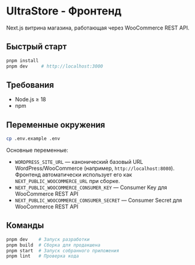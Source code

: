 # UltraStore - Фронтенд

Next.js витрина магазина, работающая через WooCommerce REST API.

## Быстрый старт

```bash
pnpm install
pnpm dev     # http://localhost:3000
```

## Требования

* Node.js ≥ 18
* npm

## Переменные окружения

```bash
cp .env.example .env
```

Основные переменные:
- `WORDPRESS_SITE_URL` — канонический базовый URL WordPress/WooCommerce (например, `http://localhost:8080`).
  Фронтенд автоматически использует его как `NEXT_PUBLIC_WOOCOMMERCE_URL` при сборке.
- `NEXT_PUBLIC_WOOCOMMERCE_CONSUMER_KEY` — Consumer Key для WooCommerce REST API
- `NEXT_PUBLIC_WOOCOMMERCE_CONSUMER_SECRET` — Consumer Secret для WooCommerce REST API

## Команды

```bash
pnpm dev    # Запуск разработки
pnpm build  # Сборка для продакшена
pnpm start  # Запуск собранного приложения
pnpm lint   # Проверка кода
```
